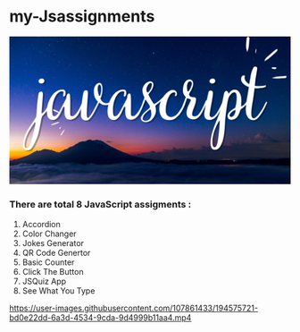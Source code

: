 # my-Jsassignments
![myproject link](thumbnail.png)
### There are total 8 JavaScript assigments :
1. Accordion
2. Color Changer
3. Jokes Generator
4. QR Code Genertor
5. Basic Counter
6. Click The Button
7. JSQuiz App
8. See What You Type


https://user-images.githubusercontent.com/107861433/194575721-bd0e22dd-6a3d-4534-9cda-9d4999b11aa4.mp4

